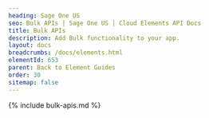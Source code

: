 ```yaml
---
heading: Sage One US
seo: Bulk APIs | Sage One US | Cloud Elements API Docs
title: Bulk APIs
description: Add Bulk functionality to your app.
layout: docs
breadcrumbs: /docs/elements.html
elementId: 653
parent: Back to Element Guides
order: 30
sitemap: false
---
```


{% include bulk-apis.md %}
